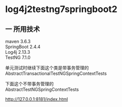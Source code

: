 # log4j2testng7springboot2
## 一 所用技术
maven 3.6.3  
SpringBoot  2.4.4  
Log4j  2.13.3  
TestNG  7.1.0

单元测试时继续下面这个类是带事务管理的  
AbstractTransactionalTestNGSpringContextTests  

下面这个不带事务管理的  
AbstractTestNGSpringContextTests  

http://127.0.0.1:8181/index.html


